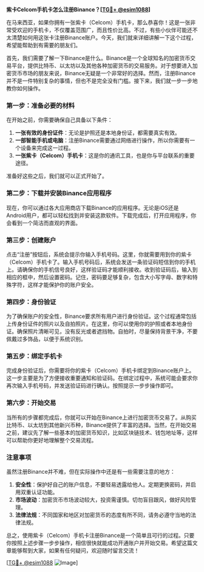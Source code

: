 **紫卡Celcom手机卡怎么注册Binance？[[TG💪+ @esim1088](https://t.me/s/esim1088)]**

在马来西亚，如果你拥有一张紫卡（Celcom）手机卡，那么恭喜你！这是一张非常受欢迎的手机卡，不仅覆盖范围广，而且性价比高。不过，有些小伙伴可能还不太清楚如何用这张卡注册Binance账户。今天，我们就来详细讲解一下这个过程，希望能帮助到有需要的朋友们。

首先，我们需要了解一下Binance是什么。Binance是一个全球知名的加密货币交易平台，提供比特币、以太坊以及其他各种加密货币的交易服务。对于想要进入加密货币市场的朋友来说，Binance无疑是一个非常好的选择。然而，注册Binance并不是一件特别复杂的事情，但也不是完全没有门槛。接下来，我们就一步一步地教你如何操作。

### 第一步：准备必要的材料

在开始之前，你需要确保自己具备以下条件：

1. **一张有效的身份证件**：无论是护照还是本地身份证，都需要真实有效。
2. **一部智能手机或电脑**：注册Binance需要通过网络进行操作，所以你需要有一个设备来完成这一过程。
3. **一张紫卡（Celcom）手机卡**：这是你的通讯工具，也是你与平台联系的重要途径。

准备好这些之后，我们就可以正式开始了。

### 第二步：下载并安装Binance应用程序

现在，你可以通过各大应用商店下载Binance的应用程序。无论是iOS还是Android用户，都可以轻松找到并安装这款软件。下载完成后，打开应用程序，你会看到一个简洁而直观的界面。

### 第三步：创建账户

点击“注册”按钮后，系统会提示你输入手机号码。这里，你就需要用到你的紫卡（Celcom）手机卡了。输入手机号码后，系统会发送一条验证码短信到你的手机上。请确保你的手机信号良好，这样验证码才能顺利接收。收到验证码后，输入到相应的框中，然后设置密码。记住，密码要足够复杂，包含大小写字母、数字和特殊字符，这样才能保护你的账户安全。

### 第四步：身份验证

为了确保账户的安全性，Binance要求所有用户进行身份验证。这个过程通常包括上传身份证件的照片以及自拍照片。在这里，你可以使用你的护照或者本地身份证。确保照片清晰可见，没有反光或者遮挡物。自拍时，尽量保持背景干净，不要佩戴过多饰品，以便于系统识别。

### 第五步：绑定手机卡

完成身份验证后，你需要将你的紫卡（Celcom）手机卡绑定到Binance账户上。这一步主要是为了方便接收重要通知和验证码。在绑定过程中，系统可能会要求你再次输入手机号码，并发送验证码进行确认。按照提示一步步操作即可。

### 第六步：开始交易

当所有的步骤都完成后，你就可以开始在Binance上进行加密货币交易了。从购买比特币、以太坊到其他新兴币种，Binance提供了丰富的选择。当然，在开始交易之前，建议先了解一些基本的加密货币知识，比如区块链技术、钱包地址等，这样可以帮助你更好地理解整个交易流程。

### 注意事项

虽然注册Binance并不难，但在实际操作中还是有一些需要注意的地方：

1. **安全性**：保护好自己的账户信息，不要轻易透露给他人。定期更换密码，并启用双重认证功能。
2. **市场波动**：加密货币市场波动较大，投资需谨慎。切勿盲目跟风，做好风险管理。
3. **法律法规**：不同国家和地区对加密货币的态度有所不同，请务必遵守当地的法律法规。

总之，使用紫卡（Celcom）手机卡注册Binance是一个简单且可行的过程。只要你按照上述步骤一步步操作，相信很快就能成功开通账户并开始交易。希望这篇文章能够帮到大家，如果有任何疑问，欢迎随时留言交流！

[[TG💪+ @esim1088](https://t.me/s/esim1088) ![Image](https://i.postimg.cc/4NQfJmqS/Snipaste-2025-05-13-00-14-12.png)]